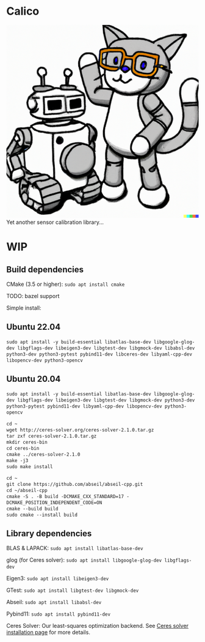# Calico
![Calico cat](doc/calico.png)
Yet another sensor calibration library...

# WIP
## Build dependencies

CMake (3.5 or higher): `sudo apt install cmake`

TODO: bazel support


Simple install:
## Ubuntu 22.04
```
sudo apt install -y build-essential libatlas-base-dev libgoogle-glog-dev libgflags-dev libeigen3-dev libgtest-dev libgmock-dev libabsl-dev python3-dev python3-pytest pybind11-dev libceres-dev libyaml-cpp-dev libopencv-dev python3-opencv
```
## Ubuntu 20.04
```
sudo apt install -y build-essential libatlas-base-dev libgoogle-glog-dev libgflags-dev libeigen3-dev libgtest-dev libgmock-dev python3-dev python3-pytest pybind11-dev libyaml-cpp-dev libopencv-dev python3-opencv
```
```
cd ~
wget http://ceres-solver.org/ceres-solver-2.1.0.tar.gz
tar zxf ceres-solver-2.1.0.tar.gz
mkdir ceres-bin
cd ceres-bin
cmake ../ceres-solver-2.1.0
make -j3
sudo make install
```
```
cd ~
git clone https://github.com/abseil/abseil-cpp.git
cd ~/abseil-cpp
cmake -S . -B build -DCMAKE_CXX_STANDARD=17 -DCMAKE_POSITION_INDEPENDENT_CODE=ON
cmake --build build
sudo cmake --install build
```
## Library dependencies

BLAS & LAPACK: `sudo apt install libatlas-base-dev` 

glog (for Ceres solver): `sudo apt install libgoogle-glog-dev libgflags-dev`

Eigen3: `sudo apt install libeigen3-dev`

GTest: `sudo apt install libgtest-dev libgmock-dev`

Abseil: `sudo apt install libabsl-dev`

Pybind11: `sudo apt install pybind11-dev`

Ceres Solver: Our least-squares optimization backend. See [Ceres solver installation page](http://ceres-solver.org/installation.html) for more details.
